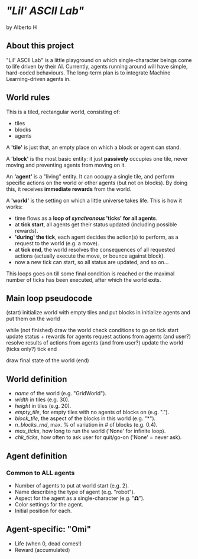 # *"Lil' ASCII Lab"*

by Alberto H

## About this project

"Lil' ASCII Lab" is a little playground on which single-character beings come to life driven by their AI.
Currently, agents running around will have simple, hard-coded behaviours. The long-term plan is to integrate Machine Learning-driven agents in.

## World rules

This is a tiled, rectangular world, consisting of:

* tiles
* blocks
* agents

A **'tile'** is just that, an empty place on which a block or agent can stand.

A **'block'** is the most basic entity: it just **passively** occupies one tile, never moving and preventing agents from moving on it.

An **'agent'** is a "living" entity. It can occupy a single tile, and perform specific actions on the world or other agents (but not on blocks). By doing this, it receives **immediate rewards** from the world.

A **'world'** is the setting on which a little universe takes life. This is how it works:

* time flows as a **loop of *synchronous* 'ticks' for all agents**.
* at **tick start**, all agents get their status updated (including possible rewards).
* **'during' the tick**, each agent decides the action(s) to perform, as a request to the world (e.g. a move).
* at **tick end**, the world resolves the consequences of all requested actions (actually execute the move, or bounce against block).
* now a new tick can start, so all status are updated, and so on...

This loops goes on till some final condition is reached or the maximal number of ticks has been executed, after which the world exits.

## Main loop pseudocode

(start)
initialize world with empty tiles and put blocks in
initialize agents and put them on the world

while (not finished)
    draw the world
    check conditions to go on
    tick start
        update status + rewards for agents
        request actions from agents (and user?)
        resolve results of actions from agents (and from user?)
        update the world (ticks only?)
    tick end

draw final state of the world
(end)

## World definition

* *name* of the world (e.g. "GridWorld").
* *width* in tiles (e.g. 30).
* *height* in tiles (e.g. 20).
* *empty_tile*, for empty tiles with no agents of blocks on (e.g. ".").
* *block_tile*, the aspect of the blocks in this world (e.g. "*").
* *n_blocks_rnd*, max. % of variation in # of blocks (e.g. 0.4).
* *max_ticks*, how long to run the world ('None' for infinite loop).
* *chk_ticks*, how often to ask user for quit/go-on ('None' = never ask).

## Agent definition

### Common to ALL agents

* Number of agents to put at world start (e.g. 2).
* Name describing the type of agent (e.g. "robot").
* Aspect for the agent as a single-character (e.g. "𝝮").
* Color settings for the agent.
* Initial position for each.

## Agent-specific: "Omi"

* Life (when 0, dead comes!)
* Reward (accumulated)
